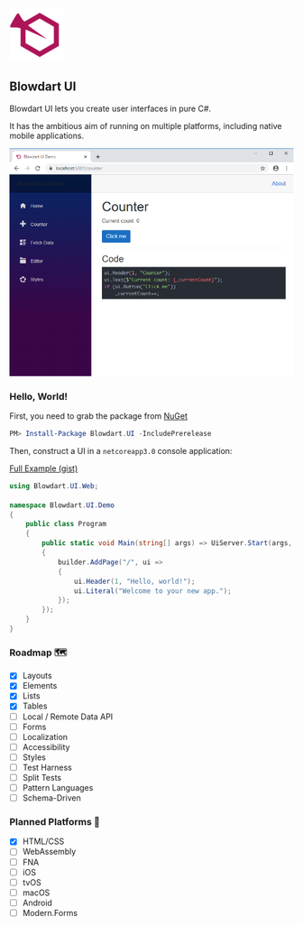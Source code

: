 ![logo](https://github.com/Blowdart-UI/blowdart-ui/blob/master/src/Blowdart.UI.Web/wwwroot/favicon-96x96.png "Logo")

## Blowdart UI

Blowdart UI lets you create user interfaces in pure C#.

It has the ambitious aim of running on multiple platforms, including native mobile applications.

![screenshot](https://github.com/Blowdart-UI/blowdart-ui/blob/master/docs/screenshot.png "Screenshot")

### Hello, World!

First, you need to grab the package from [NuGet](https://www.nuget.org/packages/Blowdart.UI)

```powershell
PM> Install-Package Blowdart.UI -IncludePrerelease
```

Then, construct a UI in a `netcoreapp3.0` console application:

[Full Example (gist)](https://gist.github.com/danielcrenna/b6be9b32d18dbc4eb503f7bb8d241017)

```csharp
using Blowdart.UI.Web;

namespace Blowdart.UI.Demo
{
    public class Program
    {
        public static void Main(string[] args) => UiServer.Start(args, builder =>
        {
            builder.AddPage("/", ui =>
            {
                ui.Header(1, "Hello, world!");
                ui.Literal("Welcome to your new app.");
            });
        });
    }
}
```

### Roadmap :world_map:

- [X] Layouts
- [X] Elements
- [X] Lists
- [X] Tables
- [ ] Local / Remote Data API
- [ ] Forms
- [ ] Localization
- [ ] Accessibility
- [ ] Styles
- [ ] Test Harness
- [ ] Split Tests
- [ ] Pattern Languages
- [ ] Schema-Driven

### Planned Platforms :white_square_button:

- [x] HTML/CSS
- [ ] WebAssembly
- [ ] FNA
- [ ] iOS
- [ ] tvOS
- [ ] macOS
- [ ] Android
- [ ] Modern.Forms
